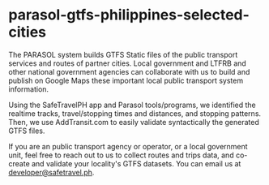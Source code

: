 # parasol-gtfs-philippines-selected-cities
The PARASOL system builds GTFS Static files of the public transport services and routes of partner cities. Local government and LTFRB and other national government agencies can collaborate with us to build and publish on Google Maps these important local public transport system information.

Using the SafeTravelPH app and Parasol tools/programs, we identified the realtime tracks, travel/stopping times and distances, and stopping patterns. Then, we use AddTransit.com to easily validate syntactically the generated GTFS files.

If you are an public transport agency or operator, or a local government unit, feel free to reach out to us to collect routes and trips data, and co-create and validate your locality's GTFS datasets. You can email us at developer@safetravel.ph. 
